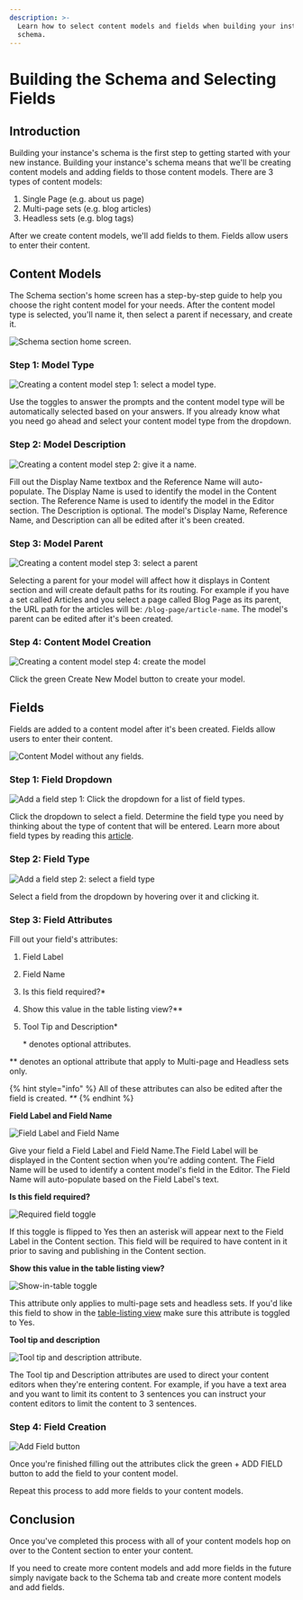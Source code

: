 ```yaml
---
description: >-
  Learn how to select content models and fields when building your instance's
  schema.
---
```


# Building the Schema and Selecting Fields

## Introduction

Building your instance's schema is the first step to getting started with your new instance. Building your instance's schema means that we'll be creating content models and adding fields to those content models. There are 3 types of content models:

1. Single Page \(e.g. about us page\)
2. Multi-page sets \(e.g. blog articles\)
3. Headless sets \(e.g. blog tags\)

After we create content models, we'll add fields to them. Fields allow users to enter their content.

## Content Models

The Schema section's home screen has a step-by-step guide to help you choose the right content model for your needs. After the content model type is selected, you'll name it, then select a parent if necessary, and create it.

![Schema section home screen.](../.gitbook/assets/schema-section-homescreen.png)

### Step 1: Model Type

![Creating a content model step 1: select a model type.](../.gitbook/assets/schema-section-content-model-creation-step1-model-type.png)

Use the toggles to answer the prompts and the content model type will be automatically selected based on your answers. If you already know what you need go ahead and select your content model type from the dropdown.

### Step 2: Model Description

![Creating a content model step 2: give it a name.](../.gitbook/assets/schema-section-content-model-creation-step2-model-description.png)

Fill out the Display Name textbox and the Reference Name will auto-populate. The Display Name is used to identify the model in the Content section. The Reference Name is used to identify the model in the Editor section. The Description is optional. The model's Display Name, Reference Name, and Description can all be edited after it's been created.

### Step 3: Model Parent

![Creating a content model step 3: select a parent](../.gitbook/assets/schema-section-content-model-creation-step3-model-parent.png)

Selecting a parent for your model will affect how it displays in Content section and will create default paths for its routing. For example if you have a set called Articles and you select a page called Blog Page as its parent, the URL path for the articles will be: `/blog-page/article-name`. The model's parent can be edited after it's been created.

### Step 4: Content Model Creation

![Creating a content model step 4: create the model](../.gitbook/assets/create-new-model-button%20%281%29.png)

Click the green Create New Model button to create your model.

## Fields

Fields are added to a content model after it's been created. Fields allow users to enter their content.

![Content Model without any fields.](../.gitbook/assets/add-field-to-content-model.png)

### Step 1: Field Dropdown

![Add a field step 1: Click the dropdown for a list of field types.](../.gitbook/assets/field-selection-dropdown.png)

Click the dropdown to select a field. Determine the field type you need by thinking about the type of content that will be entered. Learn more about field types by reading this [article](https://zesty.org/services/manager-ui/schema/fields).

### Step 2: Field Type

![Add a field step 2: select a field type](../.gitbook/assets/select-a-field-type.png)

Select a field from the dropdown by hovering over it and clicking it.

### Step 3: Field Attributes

Fill out your field's attributes:

1. Field Label
2. Field Name
3. Is this field required?\*
4. Show this value in the table listing view?\*\*
5. Tool Tip and Description\*

   \* denotes optional attributes.

\*\* denotes an optional attribute that apply to Multi-page and Headless sets only.

{% hint style="info" %}
All of these attributes can also be edited after the field is created. _\*\*_
{% endhint %}

**Field Label and Field Name**

![Field Label and Field Name](../.gitbook/assets/label-and-name-your-field%20%281%29.png)

Give your field a Field Label and Field Name.The Field Label will be displayed in the Content section when you're adding content. The Field Name will be used to identify a content model's field in the Editor. The Field Name will auto-populate based on the Field Label's text.

**Is this field required?**

![Required field toggle](../.gitbook/assets/field-required-option.png)

If this toggle is flipped to Yes then an asterisk will appear next to the Field Label in the Content section. This field will be required to have content in it prior to saving and publishing in the Content section.

**Show this value in the table listing view?**

![Show-in-table toggle](../.gitbook/assets/field-show-in-table.png)

This attribute only applies to multi-page sets and headless sets. If you'd like this field to show in the [table-listing view](https://zesty.org/services/manager-ui/content#table-listing-view) make sure this attribute is toggled to Yes.

**Tool tip and description**

![Tool tip and description attribute.](../.gitbook/assets/field-tool-tip-description.png)

The Tool tip and Description attributes are used to direct your content editors when they're entering content. For example, if you have a text area and you want to limit its content to 3 sentences you can instruct your content editors to limit the content to 3 sentences.

### Step 4: Field Creation

![Add Field button](../.gitbook/assets/add-field-button.png)

Once you're finished filling out the attributes click the green + ADD FIELD button to add the field to your content model.

Repeat this process to add more fields to your content models.

## Conclusion

Once you've completed this process with all of your content models hop on over to the Content section to enter your content.

If you need to create more content models and add more fields in the future simply navigate back to the Schema tab and create more content models and add fields.

